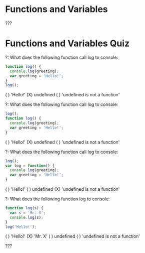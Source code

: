 # Functions and Variables

???

# Functions and Variables Quiz

?: What does the following function call log to console:

```javascript
function log() {
  console.log(greeting);
  var greeting = 'Hello!';
}
log();
```

( ) 'Hello!'
(X) undefined
( ) 'undefined is not a function'

?: What does the following function call log to console:

```javascript
log();
function log() {
  console.log(greeting);
  var greeting = 'Hello!';
}
```

( ) 'Hello!'
(X) undefined
( ) 'undefined is not a function'

?: What does the following function call log to console:

```javascript
log();
var log = function() {
  console.log(greeting);
  var greeting = 'Hello!';
}
```

( ) 'Hello!'
( ) undefined
(X) 'undefined is not a function'

?: What does the following function log to console:

```javascript
function log(s) {
  var s = 'Mr. X';
  console.log(s);
}
log('Hello!');
```

( ) 'Hello!'
(X) 'Mr. X'
( ) undefined
( ) 'undefined is not a function'

???
